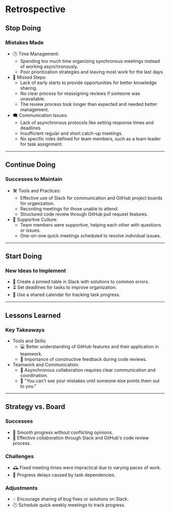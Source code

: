 <!-- this template is for inspiration, feel free to change it however you like! -->

# Retrospective

## Stop Doing

### Mistakes Made  

- 🕒 Time Management:  
  - Spending too much time organizing synchronous meetings instead of working asynchronously.
  - Poor prioritization strategies and leaving most work for the last days.  
- 🔄 Missed Steps:  
  - Lack of early starts to provide opportunities for better knowledge sharing.
  - No clear process for reassigning reviews if someone was unavailable.  
  - The review process took longer than expected and needed better management.
- 🗨️ Communication Issues:  
  - Lack of asynchronous protocols like setting response times and deadlines
  - Insufficient regular and short catch-up meetings.  
  - No specific roles defined for team members, such as a team leader for task assignment.

---

## Continue Doing

### Successes to Maintain  

- 🛠️ Tools and Practices:  
  - Effective use of Slack for communication and GitHub project boards for organization.
  - Recording meetings for those unable to attend.  
  - Structured code review through GitHub pull request features.  
- 🤝 Supportive Culture:  
  - Team members were supportive, helping each other with questions or issues.  
  - One-on-one quick meetings scheduled to resolve individual issues.  

---

## Start Doing

### New Ideas to Implement  

- 📌 Create a pinned table in Slack with solutions to common errors.  
- ⏳ Set deadlines for tasks to improve organization.  
- 📆 Use a shared calendar for tracking task progress.  

---

## Lessons Learned

### Key Takeaways  

- Tools and Skills:  
  - 💻 Better understanding of GitHub features and their application in teamwork.
  - 📝 Importance of constructive feedback during code reviews.  
- Teamwork and Communication:  
  - 🔗 Asynchronous collaboration requires clear communication and coordination.
  - 👀 "You can't see your mistakes until someone else points them out to you."

---

## Strategy vs. Board

### Successes  

- 🌈 Smooth progress without conflicting opinions.  
- 🧩 Effective collaboration through Slack and GitHub's code review process.  

### Challenges  

- 🕰️ Fixed meeting times were impractical due to varying paces of work.  
- 🛑 Progress delays caused by task dependencies.  

### Adjustments  

- 💡 Encourage sharing of bug fixes or solutions on Slack.  
- 🕒 Schedule quick weekly meetings to track progress.
